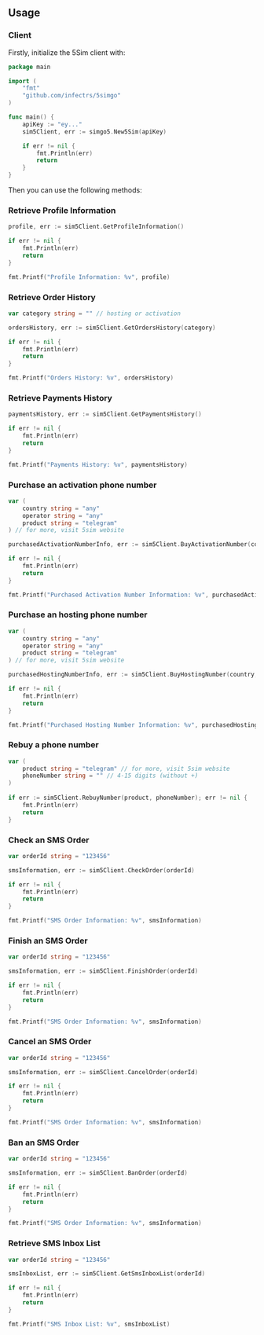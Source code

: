 
## Usage

### Client

Firstly, initialize the 5Sim client with:

```go
package main

import (
    "fmt"
    "github.com/infectrs/5simgo"
)

func main() {
	apiKey := "ey..."
	sim5Client, err := simgo5.New5Sim(apiKey)

	if err != nil {
		fmt.Println(err)
		return
	}
}
```

Then you can use the following methods:

### Retrieve Profile Information
```go
profile, err := sim5Client.GetProfileInformation()

if err != nil {
	fmt.Println(err)
	return
}

fmt.Printf("Profile Information: %v", profile)
```

### Retrieve Order History
```go
var category string = "" // hosting or activation

ordersHistory, err := sim5Client.GetOrdersHistory(category)

if err != nil {
	fmt.Println(err)
	return
}

fmt.Printf("Orders History: %v", ordersHistory)
```

### Retrieve Payments History
```go
paymentsHistory, err := sim5Client.GetPaymentsHistory()

if err != nil {
	fmt.Println(err)
	return
}

fmt.Printf("Payments History: %v", paymentsHistory)
```

### Purchase an activation phone number
```go
var (
	country string = "any"
	operator string = "any"
	product string = "telegram"
) // for more, visit 5sim website

purchasedActivationNumberInfo, err := sim5Client.BuyActivationNumber(country, operator, product)

if err != nil {
	fmt.Println(err)
	return
}

fmt.Printf("Purchased Activation Number Information: %v", purchasedActivationNumberInfo)
```

### Purchase an hosting phone number
```go
var (
	country string = "any"
	operator string = "any"
	product string = "telegram"
) // for more, visit 5sim website

purchasedHostingNumberInfo, err := sim5Client.BuyHostingNumber(country, operator, product)

if err != nil {
	fmt.Println(err)
	return
}

fmt.Printf("Purchased Hosting Number Information: %v", purchasedHostingNumberInfo)
```

### Rebuy a phone number
```go
var (
	product string = "telegram" // for more, visit 5sim website
	phoneNumber string = "" // 4-15 digits (without +)
)
	
if err := sim5Client.RebuyNumber(product, phoneNumber); err != nil {
	fmt.Println(err)
	return
}
```

### Check an SMS Order
```go
var orderId string = "123456"

smsInformation, err := sim5Client.CheckOrder(orderId)

if err != nil {
	fmt.Println(err)
	return
}

fmt.Printf("SMS Order Information: %v", smsInformation)
```

### Finish an SMS Order
```go
var orderId string = "123456"

smsInformation, err := sim5Client.FinishOrder(orderId)

if err != nil {
	fmt.Println(err)
	return
}

fmt.Printf("SMS Order Information: %v", smsInformation)
```

### Cancel an SMS Order
```go
var orderId string = "123456"

smsInformation, err := sim5Client.CancelOrder(orderId)

if err != nil {
	fmt.Println(err)
	return
}

fmt.Printf("SMS Order Information: %v", smsInformation)
```

### Ban an SMS Order
```go
var orderId string = "123456"

smsInformation, err := sim5Client.BanOrder(orderId)

if err != nil {
	fmt.Println(err)
	return
}

fmt.Printf("SMS Order Information: %v", smsInformation)
```

### Retrieve SMS Inbox List
```go
var orderId string = "123456"

smsInboxList, err := sim5Client.GetSmsInboxList(orderId)

if err != nil {
	fmt.Println(err)
	return
}

fmt.Printf("SMS Inbox List: %v", smsInboxList)
```
